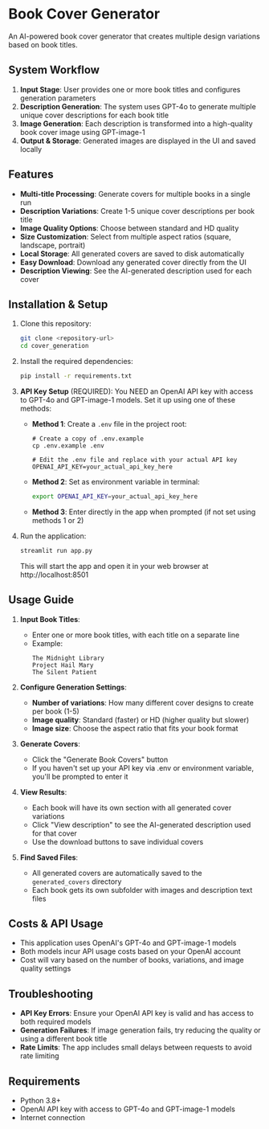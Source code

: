 # Book Cover Generator

An AI-powered book cover generator that creates multiple design variations based on book titles.

## System Workflow

1. **Input Stage**: User provides one or more book titles and configures generation parameters
2. **Description Generation**: The system uses GPT-4o to generate multiple unique cover descriptions for each book title
3. **Image Generation**: Each description is transformed into a high-quality book cover image using GPT-image-1
4. **Output & Storage**: Generated images are displayed in the UI and saved locally

## Features

- **Multi-title Processing**: Generate covers for multiple books in a single run
- **Description Variations**: Create 1-5 unique cover descriptions per book title
- **Image Quality Options**: Choose between standard and HD quality
- **Size Customization**: Select from multiple aspect ratios (square, landscape, portrait)
- **Local Storage**: All generated covers are saved to disk automatically
- **Easy Download**: Download any generated cover directly from the UI
- **Description Viewing**: See the AI-generated description used for each cover

## Installation & Setup

1. Clone this repository:
   ```bash
   git clone <repository-url>
   cd cover_generation
   ```

2. Install the required dependencies:
   ```bash
   pip install -r requirements.txt
   ```

3. **API Key Setup** (REQUIRED):
   You NEED an OpenAI API key with access to GPT-4o and GPT-image-1 models. Set it up using one of these methods:
   
   - **Method 1**: Create a `.env` file in the project root:
     ```
     # Create a copy of .env.example
     cp .env.example .env
     
     # Edit the .env file and replace with your actual API key
     OPENAI_API_KEY=your_actual_api_key_here
     ```
   
   - **Method 2**: Set as environment variable in terminal:
     ```bash
     export OPENAI_API_KEY=your_actual_api_key_here
     ```
   
   - **Method 3**: Enter directly in the app when prompted (if not set using methods 1 or 2)

4. Run the application:
   ```bash
   streamlit run app.py
   ```
   
   This will start the app and open it in your web browser at http://localhost:8501

## Usage Guide

1. **Input Book Titles**:
   - Enter one or more book titles, with each title on a separate line
   - Example:
     ```
     The Midnight Library
     Project Hail Mary
     The Silent Patient
     ```

2. **Configure Generation Settings**:
   - **Number of variations**: How many different cover designs to create per book (1-5)
   - **Image quality**: Standard (faster) or HD (higher quality but slower)
   - **Image size**: Choose the aspect ratio that fits your book format

3. **Generate Covers**:
   - Click the "Generate Book Covers" button
   - If you haven't set up your API key via .env or environment variable, you'll be prompted to enter it

4. **View Results**:
   - Each book will have its own section with all generated cover variations
   - Click "View description" to see the AI-generated description used for that cover
   - Use the download buttons to save individual covers

5. **Find Saved Files**:
   - All generated covers are automatically saved to the `generated_covers` directory
   - Each book gets its own subfolder with images and description text files

## Costs & API Usage

- This application uses OpenAI's GPT-4o and GPT-image-1 models
- Both models incur API usage costs based on your OpenAI account
- Cost will vary based on the number of books, variations, and image quality settings

## Troubleshooting

- **API Key Errors**: Ensure your OpenAI API key is valid and has access to both required models
- **Generation Failures**: If image generation fails, try reducing the quality or using a different book title
- **Rate Limits**: The app includes small delays between requests to avoid rate limiting

## Requirements

- Python 3.8+
- OpenAI API key with access to GPT-4o and GPT-image-1 models
- Internet connection
